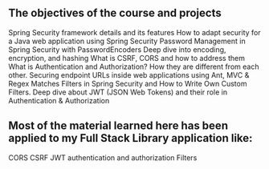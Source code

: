 ## The objectives of the course and projects
Spring Security framework details and its features
How to adapt security for a Java web application using Spring Security
Password Management in Spring Security with PasswordEncoders
Deep dive into encoding, encryption, and hashing
What is CSRF, CORS and how to address them
What is Authentication and Authorization? How they are different from each other.
Securing endpoint URLs inside web applications using Ant, MVC & Regex Matches
Filters in Spring Security and How to Write Own Custom Filters.
Deep dive about JWT (JSON Web Tokens) and their role in Authentication & Authorization

## Most of the material learned here has been applied to my Full Stack Library application like:
CORS
CSRF
JWT authentication and authorization
Filters
